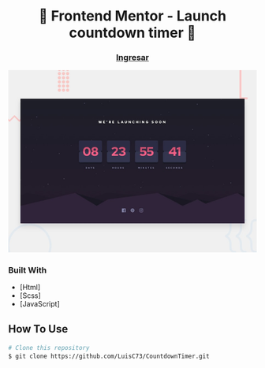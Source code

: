 
<h1 align="center">👋 Frontend Mentor - Launch countdown timer 🚀</h1>

<div align="center">
  <h3>
    <a href="https://luisc73.github.io/CountdownTimer/">
      Ingresar
    </a>
  </h3>
</div>

![Design preview for the Launch countdown timer coding challenge](./src/design/desktop-preview.jpg)

### Built With

- [Html]
- [Scss]
- [JavaScript]


## How To Use

```bash
# Clone this repository
$ git clone https://github.com/LuisC73/CountdownTimer.git

```
